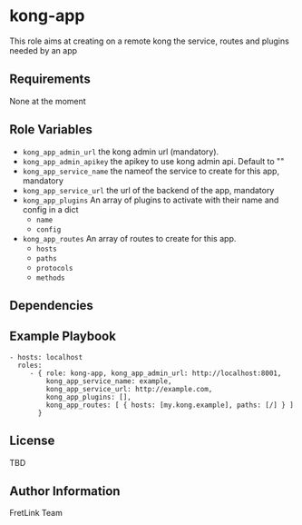 kong-app
=========

This role aims at creating on a remote kong the service, routes and plugins needed by an app

Requirements
------------

None at the moment

Role Variables
--------------

* `kong_app_admin_url` the kong admin url (mandatory).
* `kong_app_admin_apikey` the apikey to use kong admin api. Default to ""
* `kong_app_service_name` the nameof the service to create for this app, mandatory
* `kong_app_service_url` the url of the backend of the app, mandatory
* `kong_app_plugins` An array of plugins to activate with their name and config in a dict
  * `name`
  * `config`
* `kong_app_routes` An array of routes to create for this app.
  * `hosts`
  * `paths`
  * `protocols`
  * `methods`

Dependencies
------------



Example Playbook
----------------

    - hosts: localhost
      roles:
         - { role: kong-app, kong_app_admin_url: http://localhost:8001,
             kong_app_service_name: example,
             kong_app_service_url: http://example.com,
             kong_app_plugins: [],
             kong_app_routes: [ { hosts: [my.kong.example], paths: [/] } ]
           }

License
-------

TBD

Author Information
------------------

FretLink Team
